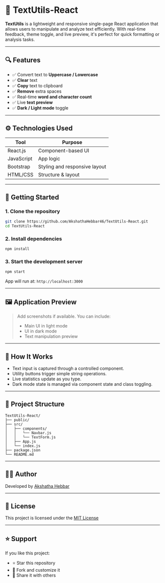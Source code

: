 # 📝 TextUtils-React

**TextUtils** is a lightweight and responsive single-page React application that allows users to manipulate and analyze text efficiently. With real-time feedback, theme toggle, and live preview, it's perfect for quick formatting or analysis tasks.

---

## 🔍 Features

- ✅ Convert text to **Uppercase / Lowercase**
- ✅ **Clear** text
- ✅ **Copy** text to clipboard
- ✅ **Remove** extra spaces
- ✅ Real-time **word and character count**
- ✅ Live **text preview**
- ✅ **Dark / Light mode** toggle

---

## ⚙️ Technologies Used

| Tool        | Purpose                      |
|-------------|------------------------------|
| React.js    | Component-based UI           |
| JavaScript  | App logic                    |
| Bootstrap   | Styling and responsive layout|
| HTML/CSS    | Structure & layout           |

---

## 🚀 Getting Started

### 1. Clone the repository

```bash
git clone https://github.com/AkshathaHebbar46/TextUtils-React.git
cd TextUtils-React
````

### 2. Install dependencies

```bash
npm install
```

### 3. Start the development server

```bash
npm start
```

App will run at: `http://localhost:3000`

---

## 🖼️ Application Preview

> Add screenshots if available. You can include:
>
> * Main UI in light mode
> * UI in dark mode
> * Text manipulation preview

---

## 🧠 How It Works

* Text input is captured through a controlled component.
* Utility buttons trigger simple string operations.
* Live statistics update as you type.
* Dark mode state is managed via component state and class toggling.

---

## 📁 Project Structure

```
TextUtils-React/
├── public/
├── src/
│   ├── components/
│   │   └── Navbar.js
│   │   └── TextForm.js
│   ├── App.js
│   └── index.js
├── package.json
└── README.md
```

---

## 👩‍💻 Author

Developed by [Akshatha Hebbar](https://github.com/AkshathaHebbar46)

---

## 📄 License

This project is licensed under the [MIT License](LICENSE)

---

## ⭐️ Support

If you like this project:

* ⭐️ Star this repository
* 🍴 Fork and customize it
* 📢 Share it with others


